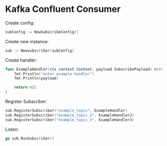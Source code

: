 # Kafka Confluent Consumer

Create config:
```go
subConfig := NewSubscribeConfig()
```

Create new instance:
```go
sub := Newsubscriber(subConfig)
```

Create handler:
```go
func ExampleHandler(ctx context.Context, payload SubscribePayload) error {
	fmt.Println("enter example handler")
	fmt.Println(payload)

	return nil
}
```

Register Subscriber:
```go
sub.RegisterSubscriber("example_topic", ExampleHandler)
sub.RegisterSubscriber("example_topic_2", ExampleHandler2)
sub.RegisterSubscriber("example_topic_3", ExampleHandler3)
```

Listen:
```go
go sub.RunSubscriber()
```
